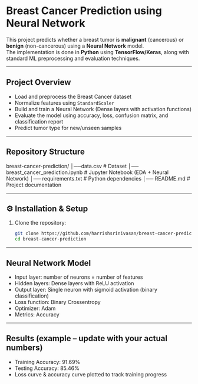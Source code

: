 #  Breast Cancer Prediction using Neural Network

This project predicts whether a breast tumor is **malignant** (cancerous) or **benign** (non-cancerous) using a **Neural Network** model.  
The implementation is done in **Python** using **TensorFlow/Keras**, along with standard ML preprocessing and evaluation techniques.

---

##  Project Overview
- Load and preprocess the Breast Cancer dataset  
- Normalize features using `StandardScaler`  
- Build and train a Neural Network (Dense layers with activation functions)  
- Evaluate the model using accuracy, loss, confusion matrix, and classification report  
- Predict tumor type for new/unseen samples  

---

##  Repository Structure
breast-cancer-prediction/
│──data.csv # Dataset
│── breast_cancer_prediction.ipynb # Jupyter Notebook (EDA + Neural Network)
│── requirements.txt # Python dependencies
│── README.md # Project documentation

---

## ⚙️ Installation & Setup
1. Clone the repository:
   ```bash
   git clone https://github.com/harrishsrinivasan/breast-cancer-prediction-using-neural-network.git
   cd breast-cancer-prediction
    ```

---

## Neural Network Model

- Input layer: number of neurons = number of features
- Hidden layers: Dense layers with ReLU activation
- Output layer: Single neuron with sigmoid activation (binary classification)
- Loss function: Binary Crossentropy
- Optimizer: Adam
- Metrics: Accuracy

---

## Results (example – update with your actual numbers)

- Training Accuracy: 91.69%
- Testing Accuracy: 85.46%
- Loss curve & accuracy curve plotted to track training progress



